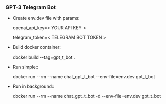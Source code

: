 ### GPT-3 Telegram Bot


* Create env.dev file with params:

  openai_api_key=< YOUR API KEY >
  
  telegram_token=< TELEGRAM BOT TOKEN >

* Build docker container:

  docker build --tag=gpt_t_bot .

* Run simple::


  docker run --rm --name chat_gpt_t_bot --env-file=env.dev gpt_t_bot

* Run in background::


  docker run --rm --name chat_gpt_t_bot -d --env-file=env.dev gpt_t_bot

